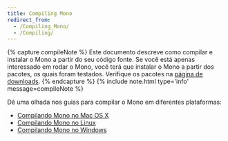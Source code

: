 ```yaml
---
title: Compiling Mono
redirect_from:
  - /Compiling_Mono/
  - /Compiling/
---
```


{% capture compileNote %}
Este documento descreve como compilar e instalar o Mono a partir do seu código fonte. Se você está apenas interessado em rodar o Mono, você terá que instalar o Mono a partir dos pacotes, os quais foram testados. Verifique os pacotes na [página de downloads](/download/).
{% endcapture %}
{% include note.html type='info' message=compileNote %}

Dê uma olhada nos guias para compilar o Mono em diferentes plataformas:

- [Compilando Mono no Mac OS X](/docs/compiling-mono/mac/)
- [Compilando Mono no Linux](/docs/compiling-mono/linux/)
- [Compilando Mono no Windows](/docs/compiling-mono/windows/)
